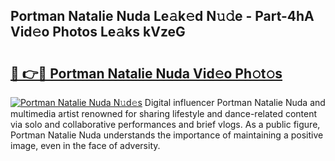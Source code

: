## Portman Natalie Nuda Le𝚊k𝚎d N𝚞𝚍e - Part-4hA Vid𝚎o Photos Le𝚊ks kVzeG

# <h2><a href="http://fbddor.evod.top/?m=Portman+Natalie+Nuda">🔗 👉🔴 Portman Natalie Nuda Vid𝚎o Ph𝚘t𝚘s</a></h2>

[![Portman Natalie Nuda N𝚞d𝚎s](https://i.imgur.com/8V9OHl7.gif)](http://fbddor.evod.top/?m=Portman+Natalie+Nuda)
Digital influencer Portman Natalie Nuda and multimedia artist renowned for sharing lifestyle and dance-related content via solo and collaborative performances and brief vlogs. As a public figure, Portman Natalie Nuda understands the importance of maintaining a positive image, even in the face of adversity. 
